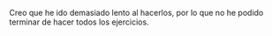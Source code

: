 Creo que he ido demasiado lento al hacerlos, por lo que no he podido terminar de hacer todos los ejercicios.
